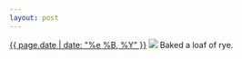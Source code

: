 ```yaml
---
layout: post
---
```


<p>
  <time><a href="/250">{{ page.date | date: "%e %B, %Y" }}</a></time>
  <a href="/250"><img src="{{ site.assets_url }}/250.jpg"/></a>
  <span>Baked a loaf of rye.</span>
</p>
